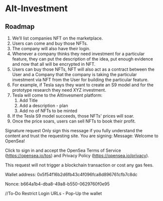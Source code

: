 # Alt-Investment

## Roadmap

1. We’ll list companies NFT on the marketplace. 
2. Users can come and buy those NFTs.
3. The company will also have their login.
4. Whenever a company thinks they need investment for a particular feature, they can put the description of the idea, put enough evidence and now that all will be encrypted in NFT.
5. Users can buy those NFTs, NFT will also act as a contract between the User and a Company that the company is taking the particular investment via NFT from the User for building the particular feature.
6. For example, if Tesla says they want to create an S9 model and for the prototype research they need XYZ investment.
7. Tesla will come to the AltInvesment platform:
    1. Add Title
    2. Add a description - plan
    3. Add no of NFTs to be minted
8. If the Tesla S9 model succeeds, those NFTs' prices will soar.
9. Once the price soars, users can sell NFTs to book their profit.


Signature request
Only sign this message if you fully understand the content and trust the requesting site.
You are signing:
Message:
Welcome to OpenSea!

Click to sign in and accept the OpenSea Terms of Service (https://opensea.io/tos) and Privacy Policy (https://opensea.io/privacy).

This request will not trigger a blockchain transaction or cost any gas fees.

Wallet address:
0x5f54f16b2d6fb43c4f096fca8d896761cfb7c8dc

Nonce:
b664a1b4-dba8-49a8-b550-0629760f0e95


//To-Do
Restrict Login URLs - Pop-Up the wallet


